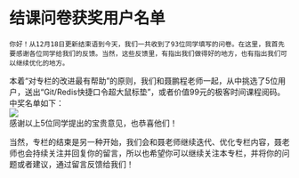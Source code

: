 # 结课问卷获奖用户名单

    你好！从12月18日更新结束语到今天，我们一共收到了93位同学填写的问卷。在这里，我首先要感谢各位同学给我们的反馈。当然，这些反馈里，有指出我们做得好的地方，也有指出我们可以继续优化的地方。

本着“对专栏的改进最有帮助”的原则，我们和聂鹏程老师一起，从中挑选了5位用户，送出“Git/Redis快捷口令超大鼠标垫”，或者价值99元的极客时间课程阅码。中奖名单如下：  
![](https://static001.geekbang.org/resource/image/85/90/85b77186fa961e250c685d5e495e6c90.jpg)  
感谢以上5位同学提出的宝贵意见，也恭喜他们！

当然，专栏的结束是另一种开始，我们会和聂老师继续迭代、优化专栏内容，聂老师也会持续关注并回复你的留言，所以也希望你可以继续关注本专栏，并将你的问题或者建议，通过留言反馈给我们！
    